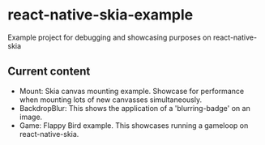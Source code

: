 # react-native-skia-example
Example project for debugging and showcasing purposes on react-native-skia

## Current content
- Mount: Skia canvas mounting example. Showcase for performance when mounting lots of new canvasses simultaneously.
- BackdropBlur: This shows the application of a 'blurring-badge' on an image.
- Game: Flappy Bird example. This showcases running a gameloop on react-native-skia.
